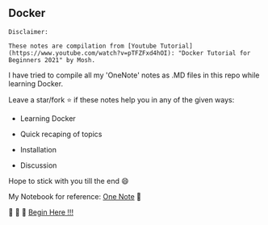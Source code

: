 ## Docker ##
```
Disclaimer:

These notes are compilation from [Youtube Tutorial](https://www.youtube.com/watch?v=pTFZFxd4hOI): "Docker Tutorial for Beginners 2021" by Mosh. 
```
I have tried to compile all my 'OneNote' notes as .MD files in this repo while learning Docker.

Leave a star/fork :star: if these notes help you in any of the given ways:

- Learning Docker

- Quick recaping of topics

- Installation

- Discussion

Hope to stick with you till the end    :smile:



My Notebook for reference: [One Note](https://1drv.ms/u/s!Aq0KkXGZGp9SiC8iukS_3zQU-8m2?e=begUbO) :notebook:

:green_book: :blue_book: :orange_book: [Begin Here    !!!]()

